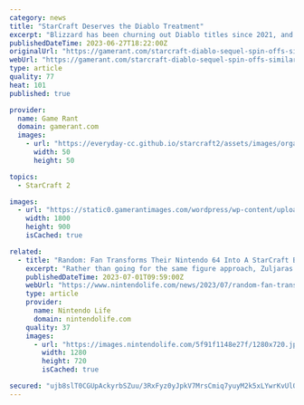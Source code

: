 ```yaml
---
category: news
title: "StarCraft Deserves the Diablo Treatment"
excerpt: "Blizzard has been churning out Diablo titles since 2021, and now it needs to do the same for the critically acclaimed StarCraft franchise. The StarCraft franchise is one of Blizzard's major IPs ..."
publishedDateTime: 2023-06-27T18:22:00Z
originalUrl: "https://gamerant.com/starcraft-diablo-sequel-spin-offs-similar-revival/"
webUrl: "https://gamerant.com/starcraft-diablo-sequel-spin-offs-similar-revival/"
type: article
quality: 77
heat: 101
published: true

provider:
  name: Game Rant
  domain: gamerant.com
  images:
    - url: "https://everyday-cc.github.io/starcraft2/assets/images/organizations/gamerant.com-50x50.jpg"
      width: 50
      height: 50

topics:
  - StarCraft 2

images:
  - url: "https://static0.gamerantimages.com/wordpress/wp-content/uploads/2023/06/starcraft-1.jpg"
    width: 1800
    height: 900
    isCached: true

related:
  - title: "Random: Fan Transforms Their Nintendo 64 Into A StarCraft Battlefield"
    excerpt: "Rather than going for the same figure approach, Zuljaras' latest build is much more practical as they transformed their Nintendo 64 console into a StarCraft 64 battlefield, complete with different terrains,"
    publishedDateTime: 2023-07-01T09:59:00Z
    webUrl: "https://www.nintendolife.com/news/2023/07/random-fan-transforms-their-nintendo-64-into-a-starcraft-battlefield"
    type: article
    provider:
      name: Nintendo Life
      domain: nintendolife.com
    quality: 37
    images:
      - url: "https://images.nintendolife.com/5f91f1148e27f/1280x720.jpg"
        width: 1280
        height: 720
        isCached: true

secured: "ujb8slT0CGUpAckyrbSZuu/3RxFyz0yJpkV7MrsCmiq7yuyM2k5xLYwrKvUlQsKSDZ3+8bpEmP7KsfakNOG5vwyYuRJ7tRlRlUY3fgvmAGS+zHA0VwZtkn8RcmQkSEvHVRp6sJVwroesS86yg/ojdvFtcWukvJTMlFY23qkXlggDk+QeVL8VFiebE+jHrmVriwPzcoJrpwAUE/OtV7GO0GCXRKcvbgU+bIJdiSl99bu+sdqVP/bz+FWbruIgaVT55hRYzROprl+WkpttprWBWuIySsBau3bLTx5YV3lu5mSUMOHofdk6KAqasstcyRNaKB7AiPMyVsHdEXKcYLcWfqkNvpyZuA7JOwnWno4MqxY=;iNdHCLpRni5D8ErzxDPDug=="
---
```


